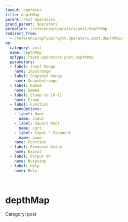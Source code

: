 ```yaml
---
layout: operator
title: depthMap
parent: Post Operators
grand_parent: Operators
permalink: /reference/operators/post/depthMap
redirect_from:
  - /reference/opType/raytk.operators.post.depthMap/
op:
  category: post
  name: depthMap
  opType: raytk.operators.post.depthMap
  parameters:
  - label: Input Range
    name: Inputrange
  - label: Snapshot Range
    name: Snapshotrange
  - label: Gamma
    name: Gamma
  - label: Clamp to [0-1]
    name: Clamp
  - label: Function
    menuOptions:
    - label: None
      name: input
    - label: Square Root
      name: sqrt
    - label: Input ^ Exponent
      name: powe
    name: Function
  - label: Exponent Value
    name: Expval
  - label: Output OP
    name: Outputop
  - label: Help
    name: Help

---
```


# depthMap

Category: post

